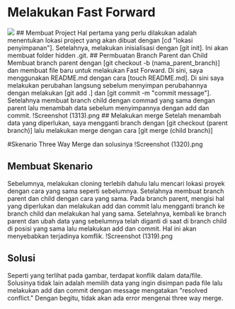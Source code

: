 # Melakukan Fast Forward
<img src="/path/to/Screenshot (1312).png">
## Membuat Project
Hal pertama yang perlu dilakukan adalah menentukan lokasi project yang akan dibuat dengan [cd "lokasi penyimpanan"]. Setelahnya, melakukan inisialisasi dengan [git init]. Ini akan membuat folder hidden .git.
## Permbuatan Branch Parent dan Child
Membuat branch parent dengan [git checkout -b (nama_parent_branch)] dan membuat file baru untuk melakukan Fast Forward. Di sini, saya menggunakan README.md dengan cara [touch README.md]. Di sini saya melakukan perubahan langsung sebelum menyimpan perubahannya dengan  melakukan [git add .] dan [git commit -m "commit message"]. Setelahnya membuat branch child dengan commad yang sama dengan parent lalu menambah data sebelum menyimpannya dengan add dan commit.
!Screenshot (1313).png
## Melakukan merge
Setelah menambah data yang diperlukan, saya mengganti branch dengan [git checkout (parent branch)] lalu melakukan merge dengan cara [git merge (child branch)]

#Skenario Three Way Merge dan solusinya
!Screenshot (1320).png
## Membuat Skenario
Sebelumnya, melakukan cloning terlebih dahulu lalu mencari lokasi proyek dengan cara yang sama seperti sebelumnya. Setelahnya membuat branch parent dan child dengan cara yang sama. Pada branch parent, mengisi hal yang diperlukan dan melakukan add dan commit lalu mengganti branch ke branch child dan melakukan hal yang sama. Setelahnya, kembali ke branch parent dan ubah data yang sebelumnya telah diganti di saat di branch child di posisi yang sama lalu melakukan add dan commit. Hal ini akan menyebabkan terjadinya komflik.
!Screenshot (1319).png
## Solusi
Seperti yang terlihat pada gambar, terdapat konflik dalam data/file. Solusinya tidak lain adalah memilih data yang ingin disimpan pada file lalu melakukan add dan commit dengan message mengatakan "resolved conflict." Dengan begitu, tidak akan ada error mengenai three way merge.
